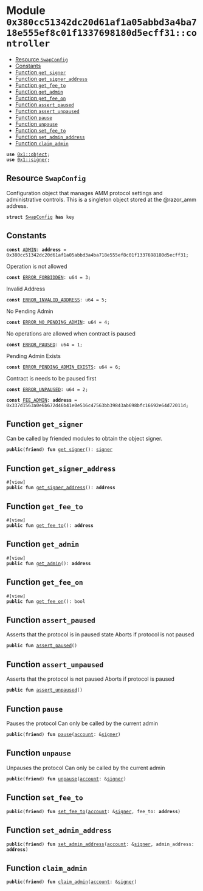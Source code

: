 
<a id="0x380cc51342dc20d61af1a05abbd3a4ba718e555ef8c01f1337698180d5ecff31_controller"></a>

# Module `0x380cc51342dc20d61af1a05abbd3a4ba718e555ef8c01f1337698180d5ecff31::controller`



-  [Resource `SwapConfig`](#0x380cc51342dc20d61af1a05abbd3a4ba718e555ef8c01f1337698180d5ecff31_controller_SwapConfig)
-  [Constants](#@Constants_0)
-  [Function `get_signer`](#0x380cc51342dc20d61af1a05abbd3a4ba718e555ef8c01f1337698180d5ecff31_controller_get_signer)
-  [Function `get_signer_address`](#0x380cc51342dc20d61af1a05abbd3a4ba718e555ef8c01f1337698180d5ecff31_controller_get_signer_address)
-  [Function `get_fee_to`](#0x380cc51342dc20d61af1a05abbd3a4ba718e555ef8c01f1337698180d5ecff31_controller_get_fee_to)
-  [Function `get_admin`](#0x380cc51342dc20d61af1a05abbd3a4ba718e555ef8c01f1337698180d5ecff31_controller_get_admin)
-  [Function `get_fee_on`](#0x380cc51342dc20d61af1a05abbd3a4ba718e555ef8c01f1337698180d5ecff31_controller_get_fee_on)
-  [Function `assert_paused`](#0x380cc51342dc20d61af1a05abbd3a4ba718e555ef8c01f1337698180d5ecff31_controller_assert_paused)
-  [Function `assert_unpaused`](#0x380cc51342dc20d61af1a05abbd3a4ba718e555ef8c01f1337698180d5ecff31_controller_assert_unpaused)
-  [Function `pause`](#0x380cc51342dc20d61af1a05abbd3a4ba718e555ef8c01f1337698180d5ecff31_controller_pause)
-  [Function `unpause`](#0x380cc51342dc20d61af1a05abbd3a4ba718e555ef8c01f1337698180d5ecff31_controller_unpause)
-  [Function `set_fee_to`](#0x380cc51342dc20d61af1a05abbd3a4ba718e555ef8c01f1337698180d5ecff31_controller_set_fee_to)
-  [Function `set_admin_address`](#0x380cc51342dc20d61af1a05abbd3a4ba718e555ef8c01f1337698180d5ecff31_controller_set_admin_address)
-  [Function `claim_admin`](#0x380cc51342dc20d61af1a05abbd3a4ba718e555ef8c01f1337698180d5ecff31_controller_claim_admin)


<pre><code><b>use</b> <a href="">0x1::object</a>;
<b>use</b> <a href="">0x1::signer</a>;
</code></pre>



<a id="0x380cc51342dc20d61af1a05abbd3a4ba718e555ef8c01f1337698180d5ecff31_controller_SwapConfig"></a>

## Resource `SwapConfig`

Configuration object that manages AMM protocol settings and administrative controls.
This is a singleton object stored at the @razor_amm address.


<pre><code><b>struct</b> <a href="controller.md#0x380cc51342dc20d61af1a05abbd3a4ba718e555ef8c01f1337698180d5ecff31_controller_SwapConfig">SwapConfig</a> <b>has</b> key
</code></pre>



<a id="@Constants_0"></a>

## Constants


<a id="0x380cc51342dc20d61af1a05abbd3a4ba718e555ef8c01f1337698180d5ecff31_controller_ADMIN"></a>



<pre><code><b>const</b> <a href="controller.md#0x380cc51342dc20d61af1a05abbd3a4ba718e555ef8c01f1337698180d5ecff31_controller_ADMIN">ADMIN</a>: <b>address</b> = 0x380cc51342dc20d61af1a05abbd3a4ba718e555ef8c01f1337698180d5ecff31;
</code></pre>



<a id="0x380cc51342dc20d61af1a05abbd3a4ba718e555ef8c01f1337698180d5ecff31_controller_ERROR_FORBIDDEN"></a>

Operation is not allowed


<pre><code><b>const</b> <a href="controller.md#0x380cc51342dc20d61af1a05abbd3a4ba718e555ef8c01f1337698180d5ecff31_controller_ERROR_FORBIDDEN">ERROR_FORBIDDEN</a>: u64 = 3;
</code></pre>



<a id="0x380cc51342dc20d61af1a05abbd3a4ba718e555ef8c01f1337698180d5ecff31_controller_ERROR_INVALID_ADDRESS"></a>

Invalid Address


<pre><code><b>const</b> <a href="controller.md#0x380cc51342dc20d61af1a05abbd3a4ba718e555ef8c01f1337698180d5ecff31_controller_ERROR_INVALID_ADDRESS">ERROR_INVALID_ADDRESS</a>: u64 = 5;
</code></pre>



<a id="0x380cc51342dc20d61af1a05abbd3a4ba718e555ef8c01f1337698180d5ecff31_controller_ERROR_NO_PENDING_ADMIN"></a>

No Pending Admin


<pre><code><b>const</b> <a href="controller.md#0x380cc51342dc20d61af1a05abbd3a4ba718e555ef8c01f1337698180d5ecff31_controller_ERROR_NO_PENDING_ADMIN">ERROR_NO_PENDING_ADMIN</a>: u64 = 4;
</code></pre>



<a id="0x380cc51342dc20d61af1a05abbd3a4ba718e555ef8c01f1337698180d5ecff31_controller_ERROR_PAUSED"></a>

No operations are allowed when contract is paused


<pre><code><b>const</b> <a href="controller.md#0x380cc51342dc20d61af1a05abbd3a4ba718e555ef8c01f1337698180d5ecff31_controller_ERROR_PAUSED">ERROR_PAUSED</a>: u64 = 1;
</code></pre>



<a id="0x380cc51342dc20d61af1a05abbd3a4ba718e555ef8c01f1337698180d5ecff31_controller_ERROR_PENDING_ADMIN_EXISTS"></a>

Pending Admin Exists


<pre><code><b>const</b> <a href="controller.md#0x380cc51342dc20d61af1a05abbd3a4ba718e555ef8c01f1337698180d5ecff31_controller_ERROR_PENDING_ADMIN_EXISTS">ERROR_PENDING_ADMIN_EXISTS</a>: u64 = 6;
</code></pre>



<a id="0x380cc51342dc20d61af1a05abbd3a4ba718e555ef8c01f1337698180d5ecff31_controller_ERROR_UNPAUSED"></a>

Contract is needs to be paused first


<pre><code><b>const</b> <a href="controller.md#0x380cc51342dc20d61af1a05abbd3a4ba718e555ef8c01f1337698180d5ecff31_controller_ERROR_UNPAUSED">ERROR_UNPAUSED</a>: u64 = 2;
</code></pre>



<a id="0x380cc51342dc20d61af1a05abbd3a4ba718e555ef8c01f1337698180d5ecff31_controller_FEE_ADMIN"></a>



<pre><code><b>const</b> <a href="controller.md#0x380cc51342dc20d61af1a05abbd3a4ba718e555ef8c01f1337698180d5ecff31_controller_FEE_ADMIN">FEE_ADMIN</a>: <b>address</b> = 0x337d1563a0e6b672d46b41e0e516c47563bb39843ab698bfc16692e64d72011d;
</code></pre>



<a id="0x380cc51342dc20d61af1a05abbd3a4ba718e555ef8c01f1337698180d5ecff31_controller_get_signer"></a>

## Function `get_signer`

Can be called by friended modules to obtain the object signer.


<pre><code><b>public</b>(<b>friend</b>) <b>fun</b> <a href="controller.md#0x380cc51342dc20d61af1a05abbd3a4ba718e555ef8c01f1337698180d5ecff31_controller_get_signer">get_signer</a>(): <a href="">signer</a>
</code></pre>



<a id="0x380cc51342dc20d61af1a05abbd3a4ba718e555ef8c01f1337698180d5ecff31_controller_get_signer_address"></a>

## Function `get_signer_address`



<pre><code>#[view]
<b>public</b> <b>fun</b> <a href="controller.md#0x380cc51342dc20d61af1a05abbd3a4ba718e555ef8c01f1337698180d5ecff31_controller_get_signer_address">get_signer_address</a>(): <b>address</b>
</code></pre>



<a id="0x380cc51342dc20d61af1a05abbd3a4ba718e555ef8c01f1337698180d5ecff31_controller_get_fee_to"></a>

## Function `get_fee_to`



<pre><code>#[view]
<b>public</b> <b>fun</b> <a href="controller.md#0x380cc51342dc20d61af1a05abbd3a4ba718e555ef8c01f1337698180d5ecff31_controller_get_fee_to">get_fee_to</a>(): <b>address</b>
</code></pre>



<a id="0x380cc51342dc20d61af1a05abbd3a4ba718e555ef8c01f1337698180d5ecff31_controller_get_admin"></a>

## Function `get_admin`



<pre><code>#[view]
<b>public</b> <b>fun</b> <a href="controller.md#0x380cc51342dc20d61af1a05abbd3a4ba718e555ef8c01f1337698180d5ecff31_controller_get_admin">get_admin</a>(): <b>address</b>
</code></pre>



<a id="0x380cc51342dc20d61af1a05abbd3a4ba718e555ef8c01f1337698180d5ecff31_controller_get_fee_on"></a>

## Function `get_fee_on`



<pre><code>#[view]
<b>public</b> <b>fun</b> <a href="controller.md#0x380cc51342dc20d61af1a05abbd3a4ba718e555ef8c01f1337698180d5ecff31_controller_get_fee_on">get_fee_on</a>(): bool
</code></pre>



<a id="0x380cc51342dc20d61af1a05abbd3a4ba718e555ef8c01f1337698180d5ecff31_controller_assert_paused"></a>

## Function `assert_paused`

Asserts that the protocol is in paused state
Aborts if protocol is not paused


<pre><code><b>public</b> <b>fun</b> <a href="controller.md#0x380cc51342dc20d61af1a05abbd3a4ba718e555ef8c01f1337698180d5ecff31_controller_assert_paused">assert_paused</a>()
</code></pre>



<a id="0x380cc51342dc20d61af1a05abbd3a4ba718e555ef8c01f1337698180d5ecff31_controller_assert_unpaused"></a>

## Function `assert_unpaused`

Asserts that the protocol is not paused
Aborts if protocol is paused


<pre><code><b>public</b> <b>fun</b> <a href="controller.md#0x380cc51342dc20d61af1a05abbd3a4ba718e555ef8c01f1337698180d5ecff31_controller_assert_unpaused">assert_unpaused</a>()
</code></pre>



<a id="0x380cc51342dc20d61af1a05abbd3a4ba718e555ef8c01f1337698180d5ecff31_controller_pause"></a>

## Function `pause`

Pauses the protocol
Can only be called by the current admin


<pre><code><b>public</b>(<b>friend</b>) <b>fun</b> <a href="controller.md#0x380cc51342dc20d61af1a05abbd3a4ba718e555ef8c01f1337698180d5ecff31_controller_pause">pause</a>(<a href="">account</a>: &<a href="">signer</a>)
</code></pre>



<a id="0x380cc51342dc20d61af1a05abbd3a4ba718e555ef8c01f1337698180d5ecff31_controller_unpause"></a>

## Function `unpause`

Unpauses the protocol
Can only be called by the current admin


<pre><code><b>public</b>(<b>friend</b>) <b>fun</b> <a href="controller.md#0x380cc51342dc20d61af1a05abbd3a4ba718e555ef8c01f1337698180d5ecff31_controller_unpause">unpause</a>(<a href="">account</a>: &<a href="">signer</a>)
</code></pre>



<a id="0x380cc51342dc20d61af1a05abbd3a4ba718e555ef8c01f1337698180d5ecff31_controller_set_fee_to"></a>

## Function `set_fee_to`



<pre><code><b>public</b>(<b>friend</b>) <b>fun</b> <a href="controller.md#0x380cc51342dc20d61af1a05abbd3a4ba718e555ef8c01f1337698180d5ecff31_controller_set_fee_to">set_fee_to</a>(<a href="">account</a>: &<a href="">signer</a>, fee_to: <b>address</b>)
</code></pre>



<a id="0x380cc51342dc20d61af1a05abbd3a4ba718e555ef8c01f1337698180d5ecff31_controller_set_admin_address"></a>

## Function `set_admin_address`



<pre><code><b>public</b>(<b>friend</b>) <b>fun</b> <a href="controller.md#0x380cc51342dc20d61af1a05abbd3a4ba718e555ef8c01f1337698180d5ecff31_controller_set_admin_address">set_admin_address</a>(<a href="">account</a>: &<a href="">signer</a>, admin_address: <b>address</b>)
</code></pre>



<a id="0x380cc51342dc20d61af1a05abbd3a4ba718e555ef8c01f1337698180d5ecff31_controller_claim_admin"></a>

## Function `claim_admin`



<pre><code><b>public</b>(<b>friend</b>) <b>fun</b> <a href="controller.md#0x380cc51342dc20d61af1a05abbd3a4ba718e555ef8c01f1337698180d5ecff31_controller_claim_admin">claim_admin</a>(<a href="">account</a>: &<a href="">signer</a>)
</code></pre>
